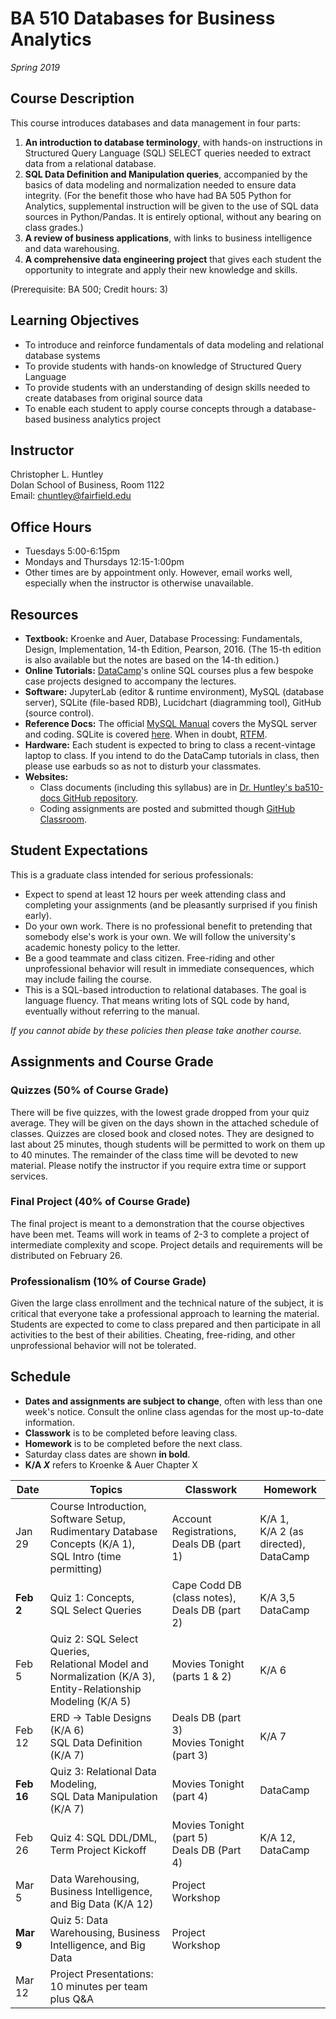 # BA 510 Databases for Business Analytics
*Spring 2019*
## Course Description
This course introduces databases and data management in four parts:
1. __An introduction to database terminology__, with hands-on instructions in Structured Query Language (SQL) SELECT queries needed to extract data from a relational database.
2. __SQL Data Definition and Manipulation queries__, accompanied by the basics of data modeling and normalization needed to ensure data integrity. (For the benefit those who have had BA 505 Python for Analytics, supplemental instruction will be given to the use of SQL data sources in Python/Pandas. It is entirely optional, without any bearing on class grades.)
3. __A review of business applications__, with links to business intelligence and data warehousing.  
4. __A comprehensive data engineering project__ that gives each student the opportunity to integrate and apply their new knowledge and skills.  

(Prerequisite: BA 500; Credit hours: 3)

## Learning Objectives

* To introduce and reinforce fundamentals of data modeling and relational database systems
* To provide students with hands-on knowledge of Structured Query Language
* To provide students with an understanding of design skills needed to create databases from original source data
* To enable each student to apply course concepts through a database-based business analytics project


## Instructor
Christopher L. Huntley  
Dolan School of Business, Room 1122  
Email: chuntley@fairfield.edu  

## Office Hours
  * Tuesdays 5:00-6:15pm
  * Mondays and Thursdays 12:15-1:00pm  
  * Other times are by appointment only. However, email works well, especially when the instructor is otherwise unavailable.

## Resources
* **Textbook:** Kroenke and Auer, Database Processing: Fundamentals, Design, Implementation, 14-th Edition, Pearson, 2016. (The 15-th edition is also available but the notes are based on the 14-th edition.)
* **Online Tutorials:** [DataCamp](https://www.datacamp.com)'s online SQL courses plus a few bespoke case projects designed to accompany the lectures.
* **Software:** JupyterLab (editor & runtime environment), MySQL (database server), SQLite (file-based RDB), Lucidchart (diagramming tool), GitHub (source control).
* **Reference Docs:** The official [MySQL Manual](https://dev.mysql.com/doc/refman/5.7/en) covers the MySQL server and coding. SQLite is covered [here](https://www.sqlite.org/docs.html). When in doubt, [RTFM](https://en.wikipedia.org/wiki/RTFM).
* **Hardware:** Each student is expected to bring to class a recent-vintage laptop to class. If you intend to do the DataCamp tutorials in class, then please use earbuds so as not to disturb your classmates.
* **Websites:**  
    * Class documents (including this syllabus) are in [Dr. Huntley's ba510-docs GitHub repository](https://github.com/christopherhuntley/ba510-docs).
    * Coding assignments are posted and submitted though [GitHub Classroom](https://classroom.github.com).

## Student Expectations
This is a graduate class intended for serious professionals:
* Expect to spend at least 12 hours per week attending class and completing your assignments (and be pleasantly surprised if you finish early).
* Do your own work. There is no professional benefit to pretending that somebody else's work is your own. We will follow the university's academic honesty policy to the letter.
* Be a good teammate and class citizen. Free-riding and other unprofessional behavior will result in immediate consequences, which may include failing the course.
* This is a SQL-based introduction to relational databases. The goal is language fluency. That means writing lots of SQL code by hand, eventually without referring to the manual.  

*If you cannot abide by these policies then please take another course.*

## Assignments and Course Grade
### Quizzes (50% of Course Grade)
There will be five quizzes, with the lowest grade dropped from your quiz average. They will be given on the days shown in the attached schedule of classes. Quizzes are closed book and closed notes. They are designed to last about 25 minutes, though students will be permitted to work on them up to 40 minutes. The remainder of the class time will be devoted to new material. Please notify the instructor if you require extra time or support services.  
### Final Project (40% of Course Grade)
The final project is meant to a demonstration that the course objectives have been met. Teams will work in teams of 2-3 to complete a project of intermediate complexity and scope. Project details and requirements will be distributed on February 26.
### Professionalism (10% of Course Grade)
Given the large class enrollment and the technical nature of the subject, it is critical that everyone take a professional approach to learning the material. Students are expected to come to class prepared and then participate in all activities to the best of their abilities. Cheating, free-riding, and other unprofessional behavior will not be tolerated.   

## Schedule
* **Dates and assignments are subject to change**, often with less than one week's notice. Consult the online class agendas for the most up-to-date information.
* **Classwork** is to be completed before leaving class.
* **Homework** is to be completed before the next class.
* Saturday class dates are shown **in bold**.
* **K/A *X*** refers to Kroenke & Auer Chapter X

| Date | Topics          | Classwork | Homework |
|------|-----------------|-----------|----------|
|Jan 29| Course Introduction,<br>Software Setup,<br>Rudimentary Database Concepts (K/A 1),<br>SQL Intro (time permitting)|Account Registrations,<br>Deals DB (part 1)|K/A 1,<br>K/A 2 (as directed),<br>DataCamp|
|**Feb 2**|Quiz 1: Concepts,<br>SQL Select Queries<br>|Cape Codd DB (class notes),<br>Deals DB (part 2)|K/A 3,5<br> DataCamp|
|Feb 5|Quiz 2: SQL Select Queries,<br>Relational Model and Normalization (K/A 3),<br>Entity-Relationship Modeling (K/A 5)|Movies Tonight (parts 1 & 2)|K/A 6|
|Feb 12|ERD → Table Designs (K/A 6)<br>SQL Data Definition (K/A 7)|Deals DB (part 3)<br>Movies Tonight (part 3)|K/A 7|
|**Feb 16**|Quiz 3: Relational Data Modeling,<br>SQL Data Manipulation (K/A 7)|Movies Tonight (part 4)|DataCamp|
|Feb 26|Quiz 4: SQL DDL/DML,<br>Term Project Kickoff|Movies Tonight (part 5)<br>Deals DB (Part 4)|K/A 12,<br>DataCamp|
|Mar 5|Data Warehousing, Business Intelligence, and Big Data (K/A 12)|Project Workshop| &nbsp; |
|**Mar 9**|Quiz 5: Data Warehousing, Business Intelligence, and Big Data|Project Workshop| |
|Mar 12|Project Presentations: 10 minutes per team plus Q&A| &nbsp; |  &nbsp; |
